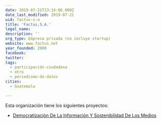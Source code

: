 ```yaml
---
date: 2019-07-21T23:14:06.000Z
date_last_modified: 2019-07-21
uid: factus-s-a
title: 'Factus,S.A.'
legal_name: 
description: ''
org_type: Empresa privada (no incluye startup)
website: www.factus.net
year_founded: 2000
facebook: 
twitter: 
tags:
  - participación-ciudadana
  - otro
  - periodismo-de-datos
cities: 
  - Guatemala

---
```


Esta organización tiene los siguientes proyectos:

- [Democratización De La Información Y Sostenibilidad De Los Medios](/proyectos/democratizacion-de-la-informacion-y-sostenibilidad-de-los-medios)
